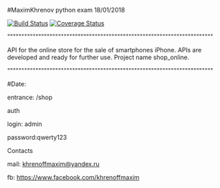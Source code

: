 #MaximKhrenov python exam 18/01/2018



[![Build Status](https://travis-ci.org/MaximKhrenov/pyexam.svg?branch=master)](https://travis-ci.org/MaximKhrenov/pyexam)
[![Coverage Status](https://coveralls.io/repos/github/MaximKhrenov/pyexam/badge.svg?branch=master)](https://coveralls.io/github/MaximKhrenov/pyexam?branch=master)

"""""""""""""""""""""""""""""""""""""""""""""""""""""""""""""""""""""""""

API for the online store for the sale of smartphones iPhone. APIs are developed and ready for further use.
Project name shop_online.

"""""""""""""""""""""""""""""""""""""""""""""""""""""""""""""""""""""""""

#Date: 

entrance: /shop


auth
 
login: admin

password:qwerty123

Contacts 

mail: khrenoffmaxim@yandex.ru

fb: https://www.facebook.com/khrenoffmaxim


